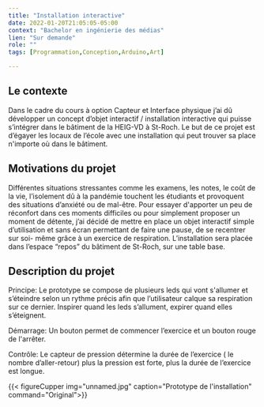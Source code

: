 ```yaml
---
title: "Installation interactive"
date: 2022-01-20T21:05:05-05:00
context: "Bachelor en ingénierie des médias"
lien: "Sur demande"
role: ""
tags: [Programmation,Conception,Arduino,Art]

---
```


## Le contexte
Dans le cadre du cours à option Capteur et Interface physique j’ai dû développer un concept d’objet interactif / installation interactive qui puisse s’intégrer dans le bâtiment de la HEIG-VD à St-Roch. Le but de ce projet est d’égayer les locaux de l’école avec une installation qui peut trouver sa place n'importe où dans le bâtiment.


## Motivations du projet
Différentes situations stressantes comme les examens, les notes, le coût de la vie, l’isolement dû à la pandémie touchent les étudiants et provoquent des situations d’anxiété ou de mal-être.
Pour essayer d'apporter un peu de réconfort dans ces moments difficiles ou pour simplement proposer un moment de détente, j’ai décidé de mettre en place un objet interactif simple d’utilisation et sans écran permettant de faire une pause, de se recentrer sur soi- même grâce à un exercice de respiration.
L’installation sera placée dans l’espace “repos” du bâtiment de St-Roch, sur une table base. 


## Description du projet
Principe: Le prototype se compose de plusieurs leds qui vont s'allumer et s’éteindre selon un rythme précis afin que l’utilisateur calque sa respiration sur ce dernier. Inspirer quand les leds s’allument, expirer quand elles s’éteignent.
 
Démarrage: Un bouton permet de commencer l’exercice et un bouton rouge de l'arrêter.

Contrôle: Le capteur de pression détermine la durée de l’exercice ( le nombre d’aller-retour)  plus la pression est forte, plus la durée de l’exercice est longue. 

{{< figureCupper
img="unnamed.jpg" 
caption="Prototype de l'installation"  
command="Original">}}


